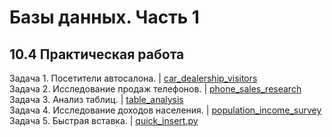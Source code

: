 # Базы данных. Часть 1
## 10.4 Практическая работа

Задача 1. Посетители автосалона. | [car_dealership_visitors](https://github.com/wafflelios/Python-Advanced/tree/main/mod10/car_dealership_visitors)<br>
Задача 2. Исследование продаж телефонов. | [phone_sales_research](https://github.com/wafflelios/Python-Advanced/tree/main/mod10/phone_sales_research)<br>
Задача 3. Анализ таблиц. | [table_analysis](https://github.com/wafflelios/Python-Advanced/tree/main/mod10/table_analysis)<br>
Задача 4. Исследование доходов населения. | [population_income_survey](https://github.com/wafflelios/Python-Advanced/tree/main/mod10/population_income_survey)<br>
Задача 5. Быстрая вставка. | [quick_insert.py](https://github.com/wafflelios/Python-Advanced/blob/main/mod10/quick_insert.py)

